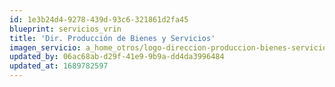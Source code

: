 ```yaml
---
id: 1e3b24d4-9278-439d-93c6-321861d2fa45
blueprint: servicios_vrin
title: 'Dir. Producción de Bienes y Servicios'
imagen_servicio: a_home_otros/logo-direccion-produccion-bienes-servicios.png
updated_by: 06ac68ab-d29f-41e9-9b9a-dd4da3996484
updated_at: 1689782597
---
```

